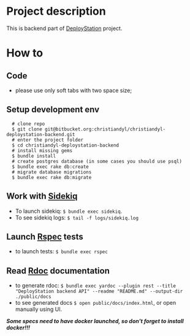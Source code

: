 # Project description
This is backend part of [DeployStation] project.

# How to

## Code
* please use only soft tabs with two space size;

## Setup development env
```
  # clone repo
  $ git clone git@bitbucket.org:christiandyl/christiandyl-deploystation-backend.git
  # enter the project folder
  $ cd christiandyl-deploystation-backend
  # install missing gems
  $ bundle install
  # create postgres database (in some cases you should use psql)
  $ bundle exec rake db:create
  # migrate database migrations
  $ bundle exec rake db:migrate
```

## Work with [Sidekiq]
* To launch sidekiq: `$ bundle exec sidekiq`.
* To see sidekiq logs: `$ tail -f logs/sidekiq.log`

## Launch [Rspec] tests
* to launch tests: `$ bundle exec rspec`

## Read [Rdoc] documentation
* to generate rdoc: `$ bundle exec yardoc --plugin rest --title "DeployStation backend API" --readme "README.md" --output-dir ./public/docs`
* to see generated docs `$ open public/docs/index.html`, or open manually using UI.

***Some specs need to have docker launched, so don't forget to install docker!!!***

[DeployStation]:http://www.deploystation.com
[Sidekiq]:http://sidekiq.org/
[Rspec]:https://github.com/rspec
[Rdoc]:http://docs.seattlerb.org/rdoc/